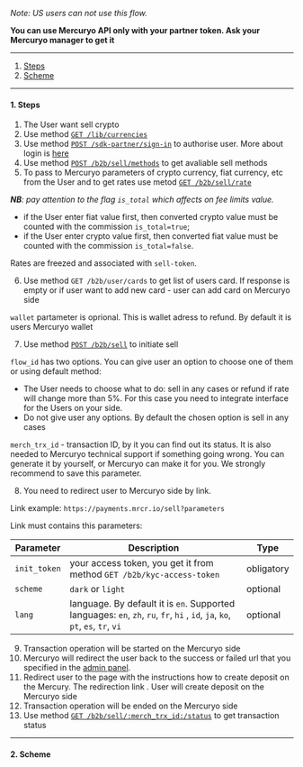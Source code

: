 *Note: US users can not use this flow.*

**You can use Mercuryo API only with your partner token. Ask your Mercuryo manager to get it**

***

1. [Steps](/commAPIsell.md#1-steps)
2. [Scheme](commAPIsell.md#2-scheme)

***

#### 1. Steps

1. The User want sell crypto
2. Use method [`GET /lib/currencies`](https://u3-1-api.mrcr.io/v1.6/comm-docs/index.html#api-B2B-GetSellRate)
3. Use method [`POST /sdk-partner/sign-in`](https://u3-1-api.mrcr.io/v1.6/comm-docs/index.html#api-SDK-SDKLogin) to authorise user. More about login is [here](https://github.com/mercuryoio/Commercial-API/blob/master/Login/README.md)
4. Use method [`POST /b2b/sell/methods`](https://u3-1-api.mrcr.io/v1.6/comm-docs/index.html#api-B2B-SellMethods) to get avaliable sell methods
5. To pass to Mercuryo parameters of crypto currency, fiat currency, etc from the User and to get rates use metod [`GET /b2b/sell/rate`](https://u3-1-api.mrcr.io/v1.6/comm-docs/index.html#api-B2B-GetSellRate)

***NB**: pay attention to the flag `is_total` which affects on fee limits value.*

- if the User enter fiat value first, then converted crypto value must be counted with the commission `is_total=true`;
- if the User enter crypto value first, then converted fiat value must be counted with the commission `is_total=false`.

Rates are freezed and associated with `sell-token`.

6. Use method `GET /b2b/user/cards` to get list of users card. If response is empty or if user want to add new card - user can add card on Mercuryo side

 `wallet` partameter is oprional. This is wallet adress to refund. By default it is users Mercuryo wallet
 
 7. Use method [`POST /b2b/sell`](https://u3-1-api.mrcr.io/v1.6/comm-docs/index.html#api-B2B-Sell) to initiate sell

`flow_id` has two options. You can give user an option to choose one of them or using default method:
- The User needs to choose what to do: sell in any cases or refund if rate will change more than 5%. 
For this case you need to integrate interface for the Users on your side. 
- Do not give user any options. By default the chosen option is sell in any cases

`merch_trx_id` - transaction ID, by it you can find out its status. It is also needed to Mercuryo technical support if something going wrong. You can generate it by yourself, or Mercuryo can make it for you. We strongly recommend to save this parameter.


8. You need to redirect user to Mercuryo side by link.

Link example: `https://payments.mrcr.io/sell?parameters`

Link must contains this parameters:

| Parameter  |  Description  | Type |
| ------------- | -------------  | -------------  |
| `init_token` | your access token, you get it from method `GET /b2b/kyc-access-token` | obligatory |
| `scheme` | `dark` or `light` | optional |
| `lang` | language. By default it is `en`. Supported languages: `en`, `zh`, `ru`, `fr`, `hi` , `id`, `ja`, `ko`, `pt`, `es`, `tr`, `vi`  | optional |

9. Transaction operation will be started on the Mercuryo side
10. Mercuryo will redirect the user back to the success or failed url that you specified in the [admin panel](ADD_LINK). 
11. Redirect user to the page with the instructions how to create deposit on the Mercury. The redirection link . User will create deposit on the Mercuryo side
12. Transaction operation will be ended on the Mercuryo side
13. Use method [`GET /b2b/sell/:merch_trx_id:/status`](https://u3-1-api.mrcr.io/v1.6/comm-docs/index.html#api-B2B-SellTransactionStatus) to get transaction status

***

#### 2. Scheme

